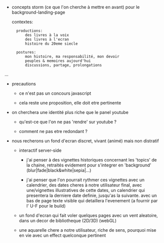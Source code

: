 * concepts storm (ce que l'on cherche à mettre en avant) pour le background-landing-page
    
    contextes:

        productions:
            des livres à la voix
            des livres à l'ecran
            histoire du 20eme siecle

        postures:
            mon histoire, ma responsabilité, mon devoir
            peuples & memoires aujourd'hui
            discussions, partage, prolongations

...


* precautions
    
    * ce n'est pas un concours javascript

    * cela reste une proposition, elle doit etre pertinente

* on cherchera une identité plus riche que le panel youtube

    * qu'est-ce que l'on ne pas 'rendre' sur youtube ?

    * comment ne pas etre redondant ?


* nous recherons un fond d'ecran discret, vivant (animé) mais non distratif
    
    * interactif server-side
        
        * j'ai penser à des vignettes historiques concernant les 'topics' de la chaine, retraités evidement pour s'integrer en 'background' (blur|fade|black&white|sepia|...)
        
        * j'ai penser que l'on pourrait rythmer ces vignettes avec un calendrier, des dates cheres à notre utilisateur final, avec une/vignettes illustratives de cette dates, un calendrier qui presentera la derniere date definie, jusqu'as la suivante. avec un bas de page texte visible qui detaillera l'evenement (a fournir par l' U-F pour le build)

    * un fond d'ecran qui fait voler quelques pages avec un vent aleatoire, dans un decor de bibliotheque (2D/3D) (webGL)

    * une aquarelle chere a notre utilisateur, riche de sens, pourquoi mise en vie avec un effect quelconque pertinent